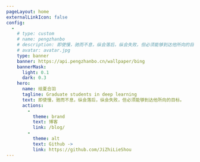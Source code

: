 ```yaml
---
pageLayout: home
externalLinkIcon: false
config:
  -
    # type: custom
    # name: pengzhanbo
    # description: 即使慢，驰而不息，纵会落后，纵会失败，但必须能够到达他所向的目标。
    # avatar: avatar.jpg
    type: banner
    banner: https://api.pengzhanbo.cn/wallpaper/bing
    bannerMask:
      light: 0.1
      dark: 0.3
    hero:
      name: 绘夏合羽
      tagline: Graduate students in deep learning
      text: 即使慢，驰而不息，纵会落后，纵会失败，但必须能够到达他所向的目标。
      actions:
        -
          theme: brand
          text: 博客
          link: /blog/
        -
          theme: alt
          text: Github ->
          link: https://github.com/JiZhiLieShou
---
```

